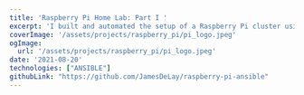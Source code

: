 ```yaml
---
title: 'Raspberry Pi Home Lab: Part I '
excerpt: 'I built and automated the setup of a Raspberry Pi cluster using Ansible and k3s. All you need to get started is an SD card flashed with Raspian and a basic understanding of your home network.'
coverImage: '/assets/projects/raspberry_pi/pi_logo.jpeg'
ogImage:
  url: '/assets/projects/raspberry_pi/pi_logo.jpeg'
date: '2021-08-20'
technologies: ["ANSIBLE"]
githubLink: "https://github.com/JamesDeLay/raspberry-pi-ansible"
---
```


